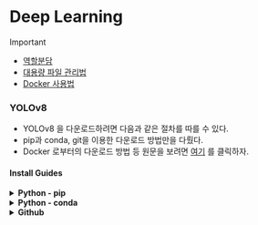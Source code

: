 # Deep Learning
> [!IMPORTANT]
> * [역할분담](./RolesGuide.md)
> * [대용량 파일 관리법](./LfsGuide.md)
> * [Docker 사용법](./DockerGuide.md)
### YOLOv8
* YOLOv8 을 다운로드하려면 다음과 같은 절차를 따를 수 있다.
* pip과 conda, git을 이용한 다운로드 방법만을 다뤘다.
* Docker 로부터의 다운로드 방법 등 원문을 보려면 [여기](https://docs.ultralytics.com/quickstart/#conda-docker-image) 를 클릭하자.  
#### Install Guides
<details>
  <summary>
    <strong>Python - pip</strong>
  </summary>
    <ol>
      <li>
        PyPI를 통한 설치<br>
        <pre><code>pip install ultralytics</code></pre>
      </li>
      <li>
        Git을 통한 설치
        <pre><code>pip install git+https://github.com/ultralytics/ultralytics.git@main</code></pre>
      </li>
    </ol>
</details>
<details>
  <summary>
    <strong>Python - conda</strong>
  </summary>
    <ol>
      <li>
        현재 환경에 YOLOv8설치<br>
        <pre><code>conda install -c conda-forge ultralytics</code></pre>
      </li>
      <li>
        (추천) Pytorch 설치와 함께 YOLOv8설치
        <pre><code>conda install -c pytorch -c nvidia -c conda-forge pytorch torchvision pytorch-cuda=11.8 ultralytics</code></pre>
      </li>
    </ol>
</details>
<details>
  <summary>
    <strong>Github</strong>
  </summary>
  <ul>
    <li>git Repository에서 클론해서 설치<br>
      <pre><code># Git Repository 가져오기<br>git clone https://github.com/ultralytics/ultralytics</code></pre>
      <pre><code># 클론한 Repository로 진입<br>cd ultralytics</code></pre>
      <pre><code>pip install -e .</code></pre>
    </li>
  </ul>
</details>
